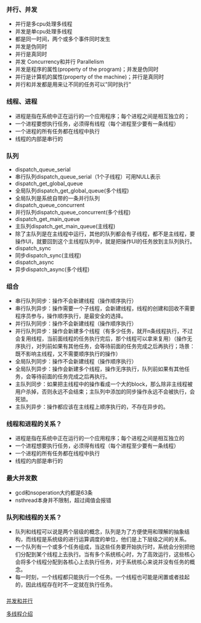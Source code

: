 ### **并行、并发**

- 并行是多cpu处理多线程
- 并发是单cpu处理多线程
- 都是同一时间，两个或多个事件同时发生
- 并发是伪同时
- 并行是真同时
- 并发 Concurrency和并行 Parallelism
- 并发是程序的属性(property of the program)；并发是伪同时
- 并行是计算机的属性(property of the machine)；并行是真同时
- 并行和并发都是用来让不同的任务可以"同时执行"

### **线程、进程**

- 进程是指在系统中正在运行的一个应用程序；每个进程之间是相互独立的；
- 一个进程要想执行任务，必须得有线程（每个进程至少要有一条线程）
- 一个进程的所有任务都在线程中执行
- 线程的内部是串行的

### **队列**

- dispatch_queue_serial
- 串行队列dispatch_queue_serial（1个子线程）可用NULL表示
- dispatch_get_global_queue
- 全局队列dispatch_get_global_queue(多个线程)
- 全局队列是系统自带的一条并行队列
- dispatch_queue_concurrent
- 并行队列dispatch_queue_concurrent(多个线程)
- dispatch_get_main_queue
- 主队列dispatch_get_main_queue(主线程)
- 除了主队列是在主线程中运行，其他的队列都会有子线程，都不是主线程，要操作UI，就要回到这个主线程队列中，就是把操作UI的任务放到主队列执行。
- dispatch_sync
- 同步dispatch_sync(主线程)
- dispatch_async
- 异步dispatch_async(多个线程)

### **组合**

- 串行队列同步：操作不会新建线程（操作顺序执行）
- 串行队列异步：操作需要一个子线程，会新建线程，线程的创建和回收不需要程序员参与，操作顺序执行，是最安全的选择。
- 并行队列同步：操作不会新建线程（操作顺序执行）
- 并行队列异步：操作会新建多个线程（有多少任务，就开n条线程执行，不过会复用线程，当前面线程的任务执行完后，那个线程可以拿来复用）（操作无序执行，对列前如果有其他任务，会等待前面的任务完成之后再执行；场景：既不影响主线程，又不需要顺序执行的操作）
- 全局队列同步：操作不会新建线程（操作顺序执行）
- 全局队列异步：操作会新建多个线程，操作无序执行，队列前如果有其他任务，会等待前面的任务完成之后再执行。
- 主队列同步：如果把主线程中的操作看成一个大的block，那么除非主线程被用户杀掉，否则永远不会结束；主队列中添加的同步操作永远不会被执行，会死锁。
- 主队列异步：操作都应该在主线程上顺序执行的，不存在异步的。

### **线程和进程的关系？**

- 进程是指在系统中正在运行的一个应用程序；每个进程之间是相互独立的
- 一个进程想要执行任务，必须得有线程（每个进程至少要有一条线程）
- 一个进程的所有任务都在线程中执行
- 线程的内部是串行的

### **最大并发数**

- gcd和nsoperation大约都是63条
- nsthread本身并不限制，超过阈值会报错

### **队列和线程的关系？**

- 队列和线程可以说是两个层级的概念，队列是为了方便使用和理解的抽象结构，而线程是系统级的进行运算调度的单位，他们是上下层级之间的关系。
- 一个队列有一个或多个任务组成，当这些任务要开始执行时，系统会分别把他们分配到某个线程上去执行。当有多个系统核心时，为了高效运行，这些核心会将多个线程分配到各核心上去执行任务，对于系统核心来说并没有任务的概念。
- 每一时刻，一个线程都只能执行一个任务。一个线程也可能是闲置或者挂起的，因此线程存在时不一定就在执行任务。

### 

[并发和并行](https://www.notion.so/62296770e6024af08a0c5bc42ab770ac)

[多线程介绍](https://www.notion.so/2a0decdaf84d410eaf3774473526dcc4)